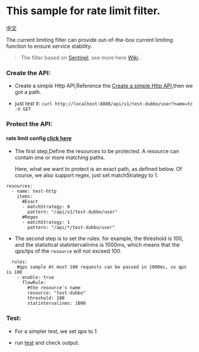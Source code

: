 # This sample for rate limit filter.

[中文](README_CN.md)

The current limiting filter can provide out-of-the-box current limiting function to ensure service stability.

> The filter based on [Sentinel](https://github.com/alibaba/sentinel-golang), see more here [Wiki](https://sentinelguard.io/zh-cn/docs/introduction.html) .



### Create the API:
- Create a simple Http API,Reference the [Create a simple Http API](../../dubbogo/http/README.md),then we got a path.

- just test it: `curl http://localhost:8888/api/v1/test-dubbo/user?name=tc -X GET `

### Protect the API:
#### rate limit config [click here](../../../pkg/filter/ratelimit/mock/config.yml)
- The first step,Define the resources to be protected. A resource can contain one or more matching paths.

  Here, what we want to protect is an exact path, as defined below. Of course, we also support regex, just set matchStrategy to 1.
```
resources:
  - name: test-http
    items:
      #Exact
      - matchStrategy: 0
        pattern: "/api/v1/test-dubbo/user"
      #Regex
      - matchStrategy: 1
        pattern: "/api/*/test-dubbo/user"
```

- The second step is to set the rules. for example, the threshold is 100, and the statistical statintervalinms is 1000ms, which means that the qps/tps of the `resource` will not exceed 100.
```
  rules:
    #qps sample At most 100 requests can be passed in 1000ms, so qps is 100
    - enable: true
      flowRule:
        #the resource's name
        resource: "test-dubbo"
        threshold: 100
        statintervalinms: 1000
```

### Test:

- For a simpler test, we set qps to 1

- run [test](test.go) and check output.

